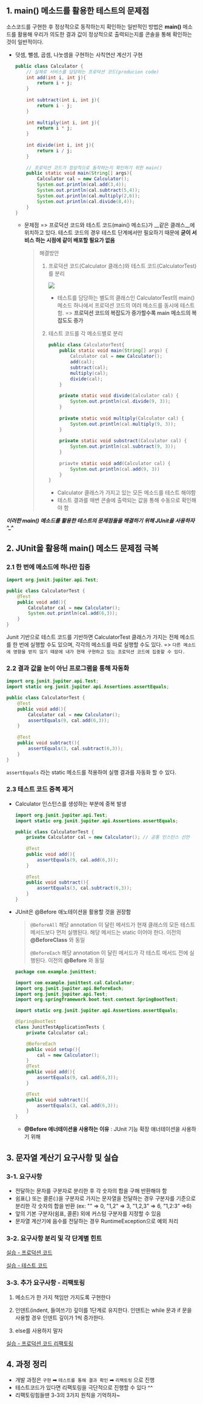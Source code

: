 ## 1. main() 메소드를 활용한 테스트의 문제점

소스코드를 구현한 후 정상적으로 동작하는지 확인하는 일반적인 방법은 __main()__ 메소드를 활용해 우리가 의도한 결과 값이 정상적으로 출력되는지를 콘솔을 통해 확인하는 것이 일반적이다.

* 덧셈, 뺄셈, 곱셈, 나눗셈을 구현하는 사칙연산 계산기 구현

  ```java
  public class Calculator {
      // 실제로 서비스를 담당하는 프로덕션 코드(producion code)
      int add(int i, int j){
          return i + j;
      }
      
      int subtract(int i, int j){
          return i - j;
      }
      
      int multiply(int i, int j){
          return i * j;
      }
      
      int divide(int i, int j){
          return i / j;
      }
      
      // 프로덕션 코드가 정상적으로 동작하는지 확인하기 위한 main()
      public static void main(String[] args){
          Calculator cal = new Calculator();
          System.out.println(cal.add(3,4));
          System.out.println(cal.subtract(5,4));
          System.out.println(cal.multiply(2,6));
          System.out.println(cal.divide(8,4));
      }
  }
  ```

  - 문제점 => 프로덕션 코드와 테스트 코드(main() 메소드)가 __같은 클래스__에 위치하고 있다.  테스트 코드의 경우 테스트 단계에서만 필요하기 때문에 __굳이 서비스 하는 시점에 같이 배포할 필요가 없음__

    > 해결방안 
    >
    > 1. 프로덕션 코드(Calculator 클래스)와 테스트 코드(CalculatorTest)를 분리
    >
    >    ![](https://img1.daumcdn.net/thumb/R1280x0/?scode=mtistory2&fname=https%3A%2F%2Fblog.kakaocdn.net%2Fdn%2FbokJ0v%2Fbtq530mToLF%2FKfFtW5AkPv1nkkHklk8Fyk%2Fimg.png)
    >
    >    - 테스트를 담당하는 별도의 클래스인 CalculatorTest의 main() 메소드 하나에서 프로덕션 코드의 여러 메소드를 동시에 테스트 함. => __프로덕션 코드의 복잡도가 증가할수록 main 메소드의 복잡도도 증가__
    >
    > 2. 테스트 코드를 각 메소드별로 분리
    >
    >    ```java
    >    public class CalculatorTest{
    >        public static void main(String[] args) {
    >            Calculator cal = new Calculator();
    >            add(cal);
    >            subtract(cal);
    >            multiply(cal);
    >            divide(cal);
    >        }
    >        
    >        private static void divide(Calculator cal) {
    >            System.out.println(cal.divide(9, 3));
    >        }
    >        
    >        private static void multiply(Calculator cal) {
    >            System.out.println(cal.multiply(9, 3));
    >        }
    >        
    >        private static void substract(Calculator cal) {
    >            System.out.println(cal.subtract(9, 3));
    >        }
    >        
    >        priavte static void add(Calculator cal) {
    >            System.out.println(cal.add(9, 3))
    >        }
    >    }
    >    ```
    >
    >    - Calculator 클래스가 가지고 있는 모든 메소드를 테스트 해야함
    >    - 테스트 결과를 매번 콘솔에 출력되는 값을 통해 수동으로 확인해야 함

***이러한 main() 메소드를 활용한 테스트의 문제점들을 해결하기 위해 JUnit을 사용하자^_^***



## 2. JUnit을 활용해 main() 메소드 문제점 극복

### 2.1 한 번에 메소드에 하나만 집중

```java
import org.junit.jupiter.api.Test;

public class CalculatorTest {
    @Test
    public void add(){
        Calculator cal = new Calculator();
        System.out.println(cal.add(6,3));
    }
}
```

Junit 기반으로 테스트 코드를 기반하면 CalculatorTest 클래스가 가지는 전체 메소드를 한 번에 실행할 수도 있으며, 각각의 메소드를 따로 실행할 수도 있다. => `다른 메소드에 영향을 받지 않기 때문에 내가 현재 구현하고 있는 프로덕션 코드에 집중할 수 있다.`

### 2.2 결과 값을 눈이 아닌 프로그램을 통해 자동화

```java
import org.junit.jupiter.api.Test;
import static org.junit.jupiter.api.Assertions.assertEquals;

public class CalculatorTest {
    @Test
    public void add(){
        Calculator cal = new Calculator();
        assertEquals(9, cal.add(6,3));
    }
    
    @Test
    public void subtract(){
        assertEquals(3, cal.subtract(6,3));
    }
}
```

`assertEquals` 라는 static 메소드를 적용하여 실행 결과를 자동화 할 수 있다.

### 2.3 테스트 코드 중복 제거

- Calculator 인스턴스를 생성하는 부분에 중복 발생

  ```java
  import org.junit.jupiter.api.Test;
  import static org.junit.jupiter.api.Assertions.assertEquals;
  
  public class CalculatorTest {
      private Calculator cal = new Calculator(); // 공통 인스턴스 선언
      
      @Test
      public void add(){
          assertEquals(9, cal.add(6,3));
      }
      
      @Test
      public void subtract(){
          assertEquals(3, cal.subtract(6,3));
      }
  }
  ```

- JUnit은 @Before 애노테이션을 활용할 것을 권장함

  > `@BeforeAll`
  > 해당 annotation 이 달린 메서드가 현재 클래스의 모든 테스트 메서드보다 먼저 실행된다.
  > 해당 메서드는 static 이어야 한다.
  > 이전의 __@BeforeClass__ 와 동일
  >
  > `@BeforeEach`
  > 해당 annotation 이 달린 메서드가 각 테스트 메서드 전에 실행된다.
  > 이전의 __@Before__ 와 동일

  ```java
  package com.example.junittest;
  
  import com.example.junittest.cal.Calculator;
  import org.junit.jupiter.api.BeforeEach;
  import org.junit.jupiter.api.Test;
  import org.springframework.boot.test.context.SpringBootTest;
  
  import static org.junit.jupiter.api.Assertions.assertEquals;
  
  @SpringBootTest
  class JunitTestApplicationTests {
      private Calculator cal;
  
      @BeforeEach
      public void setup(){
          cal = new Calculator();
      }
      @Test
      public void add(){
          assertEquals(9, cal.add(6,3));
      }
  
      @Test
      public void subtract(){
          assertEquals(3, cal.add(6,3));
      }
  }
  
  ```

  - **@Before 애너테이션을 사용하는 이유** : JUnit 기능 확장 애너테이션을 사용하기 위해



## 3. 문자열 계산기 요구사항 및 실습

### 3-1. 요구사항

- 전달하는 문자를 구분자로 분리한 후 각 숫자의 합을 구해 반환해야 함
- 쉼표(,) 또는 콜론(:)을 구분자로 가지는 문자열을 전달하는 경우 구분자를 기준으로 분리한 각 숫자의 합을 반환 (ex: "" => 0, "1,2" => 3, "1,2,3" => 6, "1,2:3" =>6)
- 앞의 기본 구분자(쉼표, 콜론) 외에 커스텀 구분자를 지정할 수 있음
- 문자열 계산기에 음수를 전달하는 경우 RuntimeException으로 예외 처리

### 3-2. 요구사항 분리 및 각 단계별 힌트

[실습 - 프로덕션 코드](https://github.com/suwampy/next-step-string-calculator/blob/master/src/main/java/com/example/junittest/cal/StringCalculator.java)

[실습 - 테스트 코드](https://github.com/suwampy/next-step-string-calculator/blob/master/src/test/java/com/example/junittest/StringCalculatorTest.java)


### 3-3. 추가 요구사항 - 리팩토링

1. 메소드가 한 가지 책임만 가지도록 구현한다

2. 인덴트(indent, 들여쓰기) 깊이를 1단계로 유지한다. 인덴트는 while 문과 if 문을 사용할 경우 인덴트 깊이가 1씩 증가한다.

3. else를 사용하지 말자

[실습 - 프로덕션 코드 리팩토링](https://github.com/suwampy/next-step-string-calculator/blob/master/src/main/java/com/example/junittest/cal/StringCalculatorRefactor.java)



## 4. 과정 정리

- 개발 과정은 `구현` ➡ `테스트를 통해 결과 확인`  ➡  `리팩토링` 으로 진행
- 테스트코드가 있다면 리팩토링을 극단적으로 진행할 수 있다 ^^
- 리팩토링힘들땐 3-3의 3가지 원칙을 기억하자~
